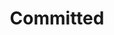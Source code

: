 ---
title: "Committed"
type: "core"
definitions:
    - title: ""
      unsatisfactories:
          - example: ""
          - example: ""
      needs:
          - example: ""
          - example: ""
      meets:
          - example: ""
          - example: ""
      exceeds:
          - example: ""
          - example: ""
      exceptionals:
          - example: ""
          - example: ""
---